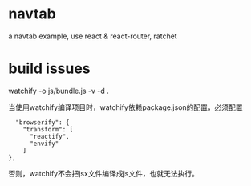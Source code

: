 navtab
======

a navtab example, use react & react-router, ratchet

# build issues

watchify -o js/bundle.js -v -d .

当使用watchify编译项目时，watchify依赖package.json的配置，必须配置

	  "browserify": {
	    "transform": [
	      "reactify",
	      "envify"
	    ]
  	},

否则，watchify不会把jsx文件编译成js文件，也就无法执行。
